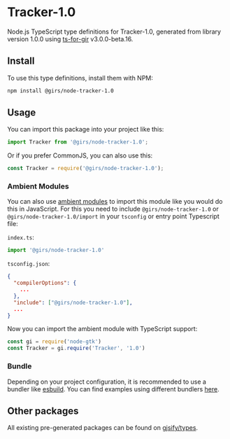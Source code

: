 
# Tracker-1.0

Node.js TypeScript type definitions for Tracker-1.0, generated from library version 1.0.0 using [ts-for-gir](https://github.com/gjsify/ts-for-gir) v3.0.0-beta.16.

## Install

To use this type definitions, install them with NPM:
```bash
npm install @girs/node-tracker-1.0
```

## Usage

You can import this package into your project like this:
```ts
import Tracker from '@girs/node-tracker-1.0';
```

Or if you prefer CommonJS, you can also use this:
```ts
const Tracker = require('@girs/node-tracker-1.0');
```

### Ambient Modules

You can also use [ambient modules](https://github.com/gjsify/ts-for-gir/tree/main/packages/cli#ambient-modules) to import this module like you would do this in JavaScript.
For this you need to include `@girs/node-tracker-1.0` or `@girs/node-tracker-1.0/import` in your `tsconfig` or entry point Typescript file:

`index.ts`:
```ts
import '@girs/node-tracker-1.0'
```

`tsconfig.json`:
```json
{
  "compilerOptions": {
    ...
  },
  "include": ["@girs/node-tracker-1.0"],
  ...
}
```

Now you can import the ambient module with TypeScript support: 

```ts
const gi = require('node-gtk')
const Tracker = gi.require('Tracker', '1.0')
```



### Bundle

Depending on your project configuration, it is recommended to use a bundler like [esbuild](https://esbuild.github.io/). You can find examples using different bundlers [here](https://github.com/gjsify/ts-for-gir/tree/main/examples).

## Other packages

All existing pre-generated packages can be found on [gjsify/types](https://github.com/gjsify/types).

